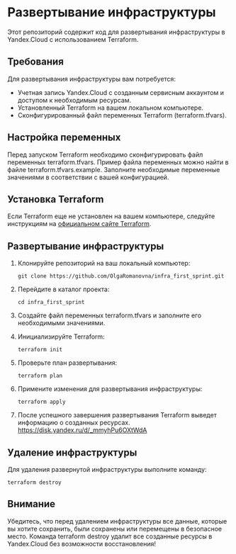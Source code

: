 # Развертывание инфраструктуры

Этот репозиторий содержит код для развертывания инфраструктуры в Yandex.Cloud с использованием Terraform.

## Требования

Для развертывания инфраструктуры вам потребуется:

- Учетная запись Yandex.Cloud с созданным сервисным аккаунтом и доступом к необходимым ресурсам.
- Установленный Terraform на вашем локальном компьютере.
- Сконфигурированный файл переменных Terraform (terraform.tfvars).

## Настройка переменных

Перед запуском Terraform необходимо сконфигурировать файл переменных terraform.tfvars. Пример файла переменных можно найти в файле terraform.tfvars.example. Заполните необходимые переменные значениями в соответствии с вашей конфигурацией.

## Установка Terraform

Если Terraform еще не установлен на вашем компьютере, следуйте инструкциям на [официальном сайте Terraform](https://learn.hashicorp.com/tutorials/terraform/install-cli).

## Развертывание инфраструктуры

1. Клонируйте репозиторий на ваш локальный компьютер:

   ```
   git clone https://github.com/OlgaRomanovna/infra_first_sprint.git
   ```

2. Перейдите в каталог проекта:

   ```
   cd infra_first_sprint
   ```

3. Создайте файл переменных terraform.tfvars и заполните его необходимыми значениями.

4. Инициализируйте Terraform:
   ```
   terraform init
   ```

5. Проверьте план развертывания:

   ```
   terraform plan
   ```

6. Примените изменения для развертывания инфраструктуры:

   ```
   terraform apply
   ```

7. После успешного завершения развертывания Terraform выведет информацию о созданных ресурсах.
   https://disk.yandex.ru/d/_mmyhPu6OXtWdA


## Удаление инфраструктуры

Для удаления развернутой инфраструктуры выполните команду:
   ```
   terraform destroy
   ```
## Внимание

Убедитесь, что перед удалением инфраструктуры все данные, которые вы хотите сохранить, были сохранены или перемещены в безопасное место. Команда terraform destroy удалит все созданные ресурсы в Yandex.Cloud без возможности восстановления!
